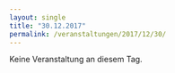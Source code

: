 ```yaml
---
layout: single
title: "30.12.2017"
permalink: /veranstaltungen/2017/12/30/
---
```


Keine Veranstaltung an diesem Tag.
